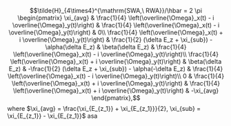 $$\tilde{H}_{4\times4}^{\mathrm{SWA,\ RWA}}/\hbar = 2 \pi \begin{pmatrix}
\xi_{avg} & \frac{1}{4} \left(\overline{\Omega}_x(t) - i \overline{\Omega}_y(t)\right) & \frac{1}{4} \left(\overline{\Omega}_x(t) - i \overline{\Omega}_y(t)\right) & 0\\
\frac{1}{4} \left(\overline{\Omega}_x(t) + i \overline{\Omega}_y(t)\right) & \frac{1}{2} (\delta E_z + \xi_{sub}) - \alpha(\delta E_z) & \beta(\delta E_z) & \frac{1}{4}  \left(\overline{\Omega}_x(t) - i \overline{\Omega}_y(t)\right)\\
\frac{1}{4} \left(\overline{\Omega}_x(t) + i \overline{\Omega}_y(t)\right) & \beta(\delta E_z)  & -\frac{1}{2} (\delta E_z + \xi_{sub}) - \alpha(-\delta E_z) & \frac{1}{4} \left(\overline{\Omega}_x(t) - i \overline{\Omega}_y(t)\right)\\
0 & \frac{1}{4} \left(\overline{\Omega}_x(t) + i \overline{\Omega}_y(t)\right) & \frac{1}{4} \left(\overline{\Omega}_x(t) + i \overline{\Omega}_y(t)\right) & -\xi_{avg}
\end{pmatrix},$$
where $\xi_{avg} = \frac{\xi_{E_{z_1}} + \xi_{E_{z_1}}}{2}, \xi_{sub} = \xi_{E_{z_1}} - \xi_{E_{z_1}}$
asa
